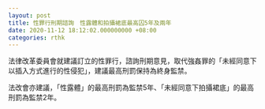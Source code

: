 ```yaml
---
layout: post
title: 性罪行刑期諮詢　性露體和拍攝裙底最高囚5年及兩年
date: 2020-11-12 18:12:02.000000000 +08:00
categories: rthk
---
```


法律改革委員會就建議訂立的性罪行，諮詢刑期意見，取代強姦罪的「未經同意下以插入方式進行的性侵犯」，建議最高刑罰保持為終身監禁。

法改會亦建議，「性露體」的最高刑罰為監禁5年、「未經同意下拍攝裙底」的最高刑罰為監禁2年。
